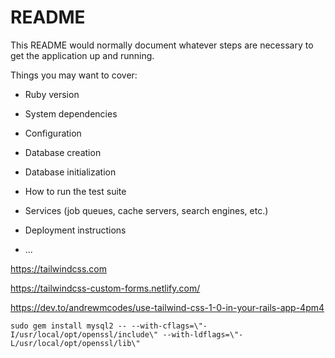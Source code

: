 # README

This README would normally document whatever steps are necessary to get the
application up and running.

Things you may want to cover:

* Ruby version

* System dependencies

* Configuration

* Database creation

* Database initialization

* How to run the test suite

* Services (job queues, cache servers, search engines, etc.)

* Deployment instructions

* ...

https://tailwindcss.com

https://tailwindcss-custom-forms.netlify.com/

https://dev.to/andrewmcodes/use-tailwind-css-1-0-in-your-rails-app-4pm4


```sudo gem install mysql2 -- --with-cflags=\"-I/usr/local/opt/openssl/include\" --with-ldflags=\"-L/usr/local/opt/openssl/lib\"```